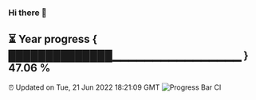 ### Hi there 👋
⏳ Year progress { ██████████████▁▁▁▁▁▁▁▁▁▁▁▁▁▁▁▁ } 47.06 %
---
⏰ Updated on Tue, 21 Jun 2022 18:21:09 GMT
![Progress Bar CI](https://github.com/liununu/liununu/workflows/Progress%20Bar%20CI/badge.svg)
